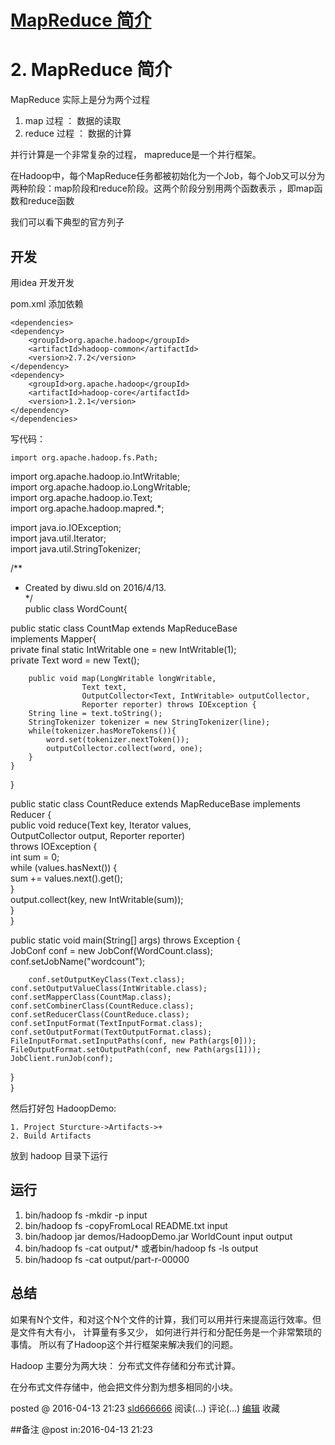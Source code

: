 #  [MapReduce 简介](http://www.cnblogs.com/sld666666/p/5388840.html)

# 2\. MapReduce 简介

MapReduce 实际上是分为两个过程

  1. map 过程 ： 数据的读取
  2. reduce 过程 ： 数据的计算

并行计算是一个非常复杂的过程， mapreduce是一个并行框架。

在Hadoop中，每个MapReduce任务都被初始化为一个Job，每个Job又可以分为两种阶段：map阶段和reduce阶段。这两个阶段分别用两个函数表示
，即map函数和reduce函数

我们可以看下典型的官方列子

## 开发

用idea 开发开发

pom.xml 添加依赖

    <dependencies>
    <dependency>
        <groupId>org.apache.hadoop</groupId>
        <artifactId>hadoop-common</artifactId>
        <version>2.7.2</version>
    </dependency>
    <dependency>
        <groupId>org.apache.hadoop</groupId>
        <artifactId>hadoop-core</artifactId>
        <version>1.2.1</version>
    </dependency>
    </dependencies>

写代码：

    import org.apache.hadoop.fs.Path;

import org.apache.hadoop.io.IntWritable;  
import org.apache.hadoop.io.LongWritable;  
import org.apache.hadoop.io.Text;  
import org.apache.hadoop.mapred.*;

import java.io.IOException;  
import java.util.Iterator;  
import java.util.StringTokenizer;

/**

  * Created by diwu.sld on 2016/4/13.  
*/  
public class WordCount{

public static class CountMap extends MapReduceBase  
implements Mapper{  
private final static IntWritable one = new IntWritable(1);  
private Text word = new Text();

        public void map(LongWritable longWritable,
                    Text text,
                    OutputCollector<Text, IntWritable> outputCollector,
                    Reporter reporter) throws IOException {
        String line = text.toString();
        StringTokenizer tokenizer = new StringTokenizer(line);
        while(tokenizer.hasMoreTokens()){
            word.set(tokenizer.nextToken());
            outputCollector.collect(word, one);
        }
    }

}

public static class CountReduce extends MapReduceBase implements  
Reducer {  
public void reduce(Text key, Iterator values,  
OutputCollector output, Reporter reporter)  
throws IOException {  
int sum = 0;  
while (values.hasNext()) {  
sum += values.next().get();  
}  
output.collect(key, new IntWritable(sum));  
}  
}

public static void main(String[] args) throws Exception {  
JobConf conf = new JobConf(WordCount.class);  
conf.setJobName("wordcount");

        conf.setOutputKeyClass(Text.class);
    conf.setOutputValueClass(IntWritable.class);
    conf.setMapperClass(CountMap.class);
    conf.setCombinerClass(CountReduce.class);
    conf.setReducerClass(CountReduce.class);
    conf.setInputFormat(TextInputFormat.class);
    conf.setOutputFormat(TextOutputFormat.class);
    FileInputFormat.setInputPaths(conf, new Path(args[0]));
    FileOutputFormat.setOutputPath(conf, new Path(args[1]));
    JobClient.runJob(conf);

}  
}

然后打好包 HadoopDemo:

    1. Project Sturcture->Artifacts->+
    2. Build Artifacts

放到 hadoop 目录下运行

## 运行

  1. bin/hadoop fs -mkdir -p input
  2. bin/hadoop fs -copyFromLocal README.txt input
  3. bin/hadoop jar demos/HadoopDemo.jar WorldCount input output
  4. bin/hadoop fs -cat output/* 或者bin/hadoop fs -ls output
  5. bin/hadoop fs -cat output/part-r-00000

## 总结

如果有N个文件，和对这个N个文件的计算，我们可以用并行来提高运行效率。但是文件有大有小， 计算量有多又少， 如何进行并行和分配任务是一个非常繁琐的事情。
所以有了Hadoop这个并行框架来解决我们的问题。

Hadoop 主要分为两大块： 分布式文件存储和分布式计算。

在分布式文件存储中，他会把文件分割为想多相同的小块。

posted @ 2016-04-13 21:23 [sld666666](http://www.cnblogs.com/sld666666/)
阅读(...) 评论(...) [编辑](https://i.cnblogs.com/EditPosts.aspx?postid=5388840) 收藏

##备注 
 @post in:2016-04-13 21:23
